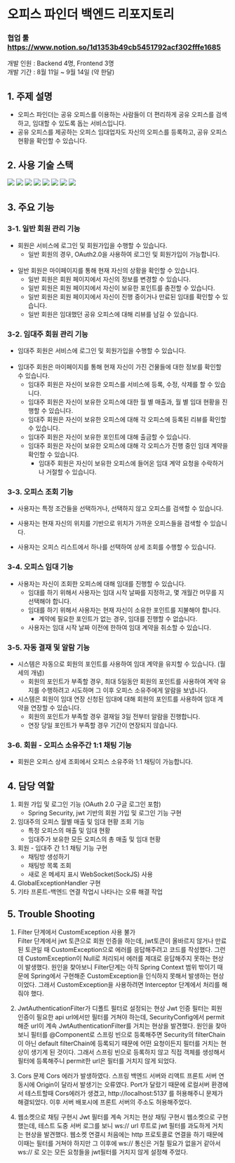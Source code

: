 # 오피스 파인더 백엔드 리포지토리
### 협업 툴 https://www.notion.so/1d1353b49cb5451792acf302fffe1685
개발 인원 : Backend 4명, Frontend 3명   
개발 기간 : 8월 11일 ~ 9월 14일 (약 한달)   

## 1. 주제 설명
- 오피스 파인더는 공유 오피스를 이용하는 사람들이 더 편리하게 공유 오피스를 검색하고, 임대할 수 있도록 돕는 서비스입니다.
- 공유 오피스를 제공하는 오피스 임대업자도 자신의 오피스를 등록하고, 공유 오피스 현황을 확인할 수 있습니다.

## 2. 사용 기술 스택
<img src="https://img.shields.io/badge/amazon_aws-232F3E?style=for-the-badge&logo=amazonaws&logoColor=white">
<img src="https://img.shields.io/badge/amazons3-569A31?style=for-the-badge&logo=amazons3&logoColor=white">
<img src="https://img.shields.io/badge/springboot-6DB33F?style=for-the-badge&logo=springboot&logoColor=white">
<img src="https://img.shields.io/badge/springsecurity-6DB33F?style=for-the-badge&logo=springsecurity&logoColor=white">
<img src="https://img.shields.io/badge/hibernate-59666C?style=for-the-badge&logo=hibernate&logoColor=white">
<img src="https://img.shields.io/badge/redis-DC382D?style=for-the-badge&logo=redis&logoColor=white">
<img src="https://img.shields.io/badge/Swagger-85EA2D?style=for-the-badge&logo=Swagger&logoColor=black">
<img src="https://img.shields.io/badge/WebSocket-010101?style=for-the-badge&logo=&logoColor=white">

## 3. 주요 기능
### 3-1. 일반 회원 관리 기능
- 회원은 서비스에 로그인 및 회원가입을 수행할 수 있습니다.
    - 일반 회원의 경우, OAuth2.0을 사용하여 로그인 및 회원가입이 가능합니다.
      </br></br>
- 일반 회원은 마이페이지를 통해 현재 자신의 상황을 확인할 수 있습니다.
    - 일반 회원은 회원 페이지에서 자신의 정보를 변경할 수 있습니다.
    - 일반 회원은 회원 페이지에서 자신이 보유한 포인트를 충전할 수 있습니다.
    - 일반 회원은 회원 페이지에서 자신이 진행 중이거나 만료된 임대를 확인할 수 있습니다.
    - 일반 회원은 임대했던 공유 오피스에 대해 리뷰를 남길 수 있습니다.

### 3-2. 임대주 회원 관리 기능
- 임대주 회원은 서비스에 로그인 및 회원가입을 수행할 수 있습니다.
  </br></br>
- 임대주 회원은 마이페이지를 통해 현재 자신이 가진 건물들에 대한 정보를 확인할 수 있습니다.
    - 임대주 회원은 자신이 보유한 오피스를 서비스에 등록, 수정, 삭제를 할 수 있습니다.
    - 임대주 회원은 자신이 보유한 오피스에 대한 월 별 매출과, 월 별 임대 현황을 진행할 수 있습니다.
    - 임대주 회원은 자신이 보유한 오피스에 대해 각 오피스에 등록된 리뷰를 확인할 수 있습니다.
    - 임대주 회원은 자신이 보유한 포인트에 대해 출금할 수 있습니다.
    - 임대주 회원은 자신이 보유한 오피스에 대해 각 오피스가 진행 중인 임대 계약을 확인할 수 있습니다.
        - 임대주 회원은 자신이 보유한 오피스에 들어온 임대 계약 요청을 수락하거나 거절할 수 있습니다.

### 3-3. 오피스 조회 기능
- 사용자는 특정 조건들을 선택하거나, 선택하지 않고 오피스를 검색할 수 있습니다.


- 사용자는 현재 자신의 위치를 기반으로 위치가 가까운 오피스들을 검색할 수 있습니다.


- 사용자는 오피스 리스트에서 하나를 선택하여 상세 조회를 수행할 수 있습니다.

### 3-4. 오피스 임대 기능
- 사용자는 자신이 조회한 오피스에 대해 임대를 진행할 수 있습니다.
    - 임대를 하기 위해서 사용자는 임대 시작 날짜를 지정하고, 몇 개월간 머무를 지 선택해야 합니다.
    - 임대를 하기 위해서 사용자는 현재 자신이 소유한 포인트를 지불해야 합니다.
        - 계약에 필요한 포인트가 없는 경우, 임대를 진행할 수 없습니다.
    - 사용자는 임대 시작 날짜 이전에 한하여 임대 계약을 취소할 수 있습니다.

### 3-5. 자동 결재 및 알람 기능
- 시스템은 자동으로 회원의 포인트를 사용하여 임대 계약을 유지할 수 있습니다. (월세의 개념)
    - 회원의 포인트가 부족할 경우, 최대 5일동안 회원의 포인트를 사용하여 계약 유지를 수행하려고 시도하며 그 이후 오피스 소유주에게 알람을 보냅니다.
- 시스템은 회원이 임대 연장 신청된 임대에 대해 회원의 포인트를 사용하여 임대 계약을 연장할 수 있습니다.
    - 회원의 포인트가 부족할 경우 결재일 3일 전부터 알람을 진행합니다.
    - 연장 당일 포인트가 부족할 경우 기간이 연장되지 않습니다.

### 3-6. 회원 - 오피스 소유주간 1:1 채팅 기능
- 회원은 오피스 상세 조회에서 오피스 소유주와 1:1 채팅이 가능합니다.

     
## 4. 담당 역할
1. 회원 가입 및 로그인 기능 (OAuth 2.0 구글 로그인 포함)   
   - Spring Security, jwt 기반의 회원 가입 및 로그인 기능 구현 
2. 임대주의 오피스 월별 매출 및 임대 현황 조회 기능
   - 특정 오피스의 매출 및 임대 현황
   - 임대주가 보유한 모든 오피스의 총 매출 및 임대 현황 
3. 회원 - 임대주 간 1:1 채팅 기능 구현
   - 채팅방 생성하기
   - 채팅방 목록 조회
   - 새로 온 메세지 표시 
   WebSocket(SockJS) 사용
4. GlobalExceptionHandler 구현
5. 기타 프론트-백엔드 연결 작업시 나타나는 오류 해결 작업

## 5. Trouble Shooting
1. Filter 단계에서 CustomException 사용 불가   
   Filter 단계에서 jwt 토큰으로 회원 인증을 하는데, jwt토큰이 올바르지 않거나 만료된 토큰일 때 CustomException으로 에러를 응답해주려고 코드를 작성했다.
   그런데 CustomException이 Null로 처리되서 에러를 제대로 응답해주지 못하는 현상이 발생했다. 원인을 찾아보니 Filter단계는 아직 Spring Context 범위 밖이기 때문에
   Spring에서 구현해준 CustomException을 인식하지 못해서 발생하는 현상이었다. 그래서 CustomException을 사용하려면 Interceptor 단계에서 처리를 해줘야 했다.

2. JwtAuthenticationFilter가 디폴트 필터로 설정되는 현상
   Jwt 인증 필터는 회원 인증이 필요한 api url에서만 필터를 거쳐야 하는데, SecurityConfig에서 permit해준 url이 계속 JwtAuthenticationFilter를 거치는 현상을 발견했다.
   원인을 찾아보니 필터를 @Component로 스프링 빈으로 등록해주면 Security의 filterChain이 아닌 default filterChain에 등록되기 때문에 어떤 요청이든지 필터를 거치는 현상이
   생기게 된 것이다. 그래서 스프링 빈으로 등록하지 않고 직접 객체를 생성해서 필터에 등록해주니 permit한 url은 필터를 거치지 않게 되었다.

3. Cors 문제
   Cors 에러가 발생하였다. 스프링 백엔드 서버와 리액트 프론트 서버 연동시에 Origin이 달라서 발생기는 오류였다. Port가 달랐기 때문에 로컬서버 환경에서 테스트할때 Cors에러가 생겼고,
   http://localhost:5137 를 허용해주니 문제가 해결되었다. 이후 서버 배포시에 프론트 서버의 주소도 허용해주었다.

4. 웹소켓으로 채팅 구현시 Jwt 필터를 계속 거치는 현상
   채팅 구현시 웹소켓으로 구현했는데, 테스트 도중 서버 로그를 보니 ws:// url 루트로 jwt 필터를 과도하게 거치는 현상을 발견했다. 웹소켓 연결시 처음에는 http 프로토콜로 연결을 하기 때문에
   이때는 필터를 거쳐야 하지만 그 이후에 ws:// 통신은 거칠 필요가 없을거 같아서 ws:// 로 오는 모든 요청들을 jwt필터를 거치지 않게 설정해 주었다.
   
